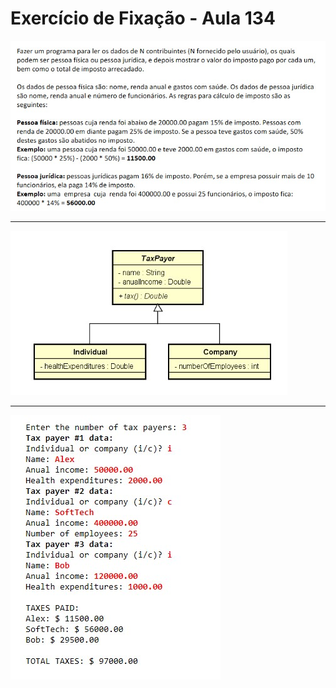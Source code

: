 # Exercício de Fixação - Aula 134

![Questao](Questao.jpg)

---

![Diagrama](Diagrama.jpg)

---

![Exemplo](Exemplo.jpg)
